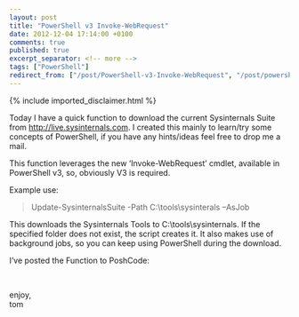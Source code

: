 ```yaml
---
layout: post
title: "PowerShell v3 Invoke-WebRequest"
date: 2012-12-04 17:14:00 +0100
comments: true
published: true
excerpt_separator: <!-- more -->
tags: ["PowerShell"]
redirect_from: ["/post/PowerShell-v3-Invoke-WebRequest", "/post/powershell-v3-invoke-webrequest"]
---
```

<!-- more -->
{% include imported_disclaimer.html %}
<p>Today I have a quick function to download the current Sysinternals Suite from <a title="http://live.sysinternals.com
" href="http://live.sysinternals.com">http://live.sysinternals.com</a>. I created this mainly to learn/try some concepts of PowerShell, if you have any hints/ideas feel free to drop me a mail.</p>
<p>This function leverages the new &lsquo;Invoke-WebRequest&rsquo; cmdlet, available in PowerShell v3, so, obviously V3 is required.</p>
<p>Example use:</p>
<blockquote>
<p>Update-SysinternalsSuite -Path C:\tools\sysinterals &ndash;AsJob</p>
</blockquote>
<p>This downloads the Sysinternals Tools to C:\tools\sysinternals. If the specified folder does not exist, the script creates it. It also makes use of background jobs, so you can keep using PowerShell during the download.</p>
<p>I&rsquo;ve posted the Function to PoshCode:</p>
<p>&nbsp;</p>
<p>enjoy, <br />tom</p>
